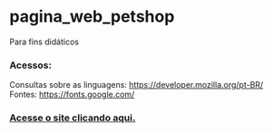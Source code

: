 # pagina_web_petshop
Para fins didáticos

### Acessos:
  Consultas sobre as linguagens: https://developer.mozilla.org/pt-BR/ <br>
  Fontes: https://fonts.google.com/

<h3><a href="https://wandressareis.github.io/pagina_web_petshop/"> Acesse o site clicando aqui. </a></h3>
